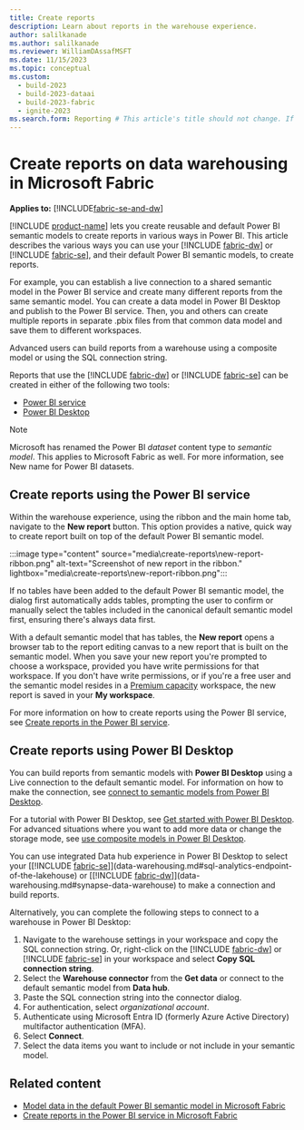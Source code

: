 ```yaml
---
title: Create reports
description: Learn about reports in the warehouse experience.
author: salilkanade
ms.author: salilkanade
ms.reviewer: WilliamDAssafMSFT
ms.date: 11/15/2023
ms.topic: conceptual
ms.custom:
  - build-2023
  - build-2023-dataai
  - build-2023-fabric
  - ignite-2023
ms.search.form: Reporting # This article's title should not change. If so, contact engineering.
---
```

# Create reports on data warehousing in Microsoft Fabric

**Applies to:** [!INCLUDE[fabric-se-and-dw](includes/applies-to-version/fabric-se-and-dw.md)]

[!INCLUDE [product-name](../includes/product-name.md)] lets you create reusable and default Power BI semantic models to create reports in various ways in Power BI. This article describes the various ways you can use your [!INCLUDE [fabric-dw](includes/fabric-dw.md)] or [!INCLUDE [fabric-se](includes/fabric-se.md)], and their default Power BI semantic models, to create reports.

For example, you can establish a live connection to a shared semantic model in the Power BI service and create many different reports from the same semantic model. You can create a data model in Power BI Desktop and publish to the Power BI service. Then, you and others can create multiple reports in separate .pbix files from that common data model and save them to different workspaces.

Advanced users can build reports from a warehouse using a composite model or using the SQL connection string.

Reports that use the [!INCLUDE [fabric-dw](includes/fabric-dw.md)] or [!INCLUDE [fabric-se](includes/fabric-se.md)] can be created in either of the following two tools:

- [Power BI service](reports-power-bi-service.md)
- [Power BI Desktop](/power-bi/fundamentals/desktop-getting-started)

> [!NOTE]
> Microsoft has renamed the Power BI *dataset* content type to *semantic model*. This applies to Microsoft Fabric as well. For more information, see New name for Power BI datasets.

## Create reports using the Power BI service

Within the warehouse experience, using the ribbon and the main home tab, navigate to the **New report** button. This option provides a native, quick way to create report built on top of the default Power BI semantic model.

:::image type="content" source="media\create-reports\new-report-ribbon.png" alt-text="Screenshot of new report in the ribbon." lightbox="media\create-reports\new-report-ribbon.png":::

If no tables have been added to the default Power BI semantic model, the dialog first automatically adds tables, prompting the user to confirm or manually select the tables included in the canonical default semantic model first, ensuring there's always data first.

With a default semantic model that has tables, the **New report** opens a browser tab to the report editing canvas to a new report that is built on the semantic model. When you save your new report you're prompted to choose a workspace, provided you have write permissions for that workspace. If you don't have write permissions, or if you're a free user and the semantic model resides in a [Premium capacity](/power-bi/enterprise/service-premium-what-is) workspace, the new report is saved in your **My workspace**.

For more information on how to create reports using the Power BI service, see [Create reports in the Power BI service](reports-power-bi-service.md).

## Create reports using Power BI Desktop

You can build reports from semantic models with **Power BI Desktop** using a Live connection to the default semantic model. For information on how to make the connection, see [connect to semantic models from Power BI Desktop](/power-bi/connect-data/desktop-report-lifecycle-datasets).  

For a tutorial with Power BI Desktop, see [Get started with Power BI Desktop](/power-bi/fundamentals/desktop-getting-started). For advanced situations where you want to add more data or change the storage mode, see [use composite models in Power BI Desktop](/power-bi/transform-model/desktop-composite-models).

You can use integrated Data hub experience in Power BI Desktop to select your [[!INCLUDE [fabric-se](includes/fabric-se.md)]](data-warehousing.md#sql-analytics-endpoint-of-the-lakehouse) or [[!INCLUDE [fabric-dw](includes/fabric-dw.md)]](data-warehousing.md#synapse-data-warehouse) to make a connection and build reports.

Alternatively, you can complete the following steps to connect to a warehouse in Power BI Desktop:

1. Navigate to the warehouse settings in your workspace and copy the SQL connection string. Or, right-click on the [!INCLUDE [fabric-dw](includes/fabric-dw.md)] or [!INCLUDE [fabric-se](includes/fabric-se.md)] in your workspace and select **Copy SQL connection string**.
1. Select the **Warehouse  connector** from the **Get data** or connect to the default semantic model from **Data hub**. 
1. Paste the SQL connection string into the connector dialog. 
1. For authentication, select *organizational account*.
1. Authenticate using Microsoft Entra ID (formerly Azure Active Directory) multifactor authentication (MFA).
1. Select **Connect**.
1. Select the data items you want to include or not include in your semantic model.

## Related content

- [Model data in the default Power BI semantic model in Microsoft Fabric](default-power-bi-semantic-model.md)
- [Create reports in the Power BI service in Microsoft Fabric](reports-power-bi-service.md)
